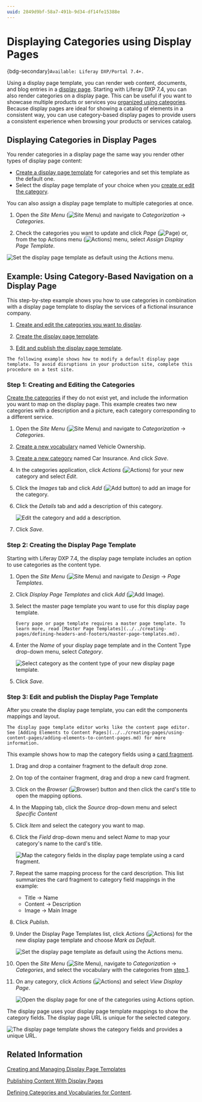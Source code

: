 ```yaml
---
uuid: 2849d9bf-58a7-491b-9d34-df14fe15388e
---
```

# Displaying Categories using Display Pages

{bdg-secondary}`Available: Liferay DXP/Portal 7.4+.`

Using a display page template, you can render web content, documents, and blog entries in a [display page](../../../site-building/displaying-content/using-display-page-templates/publishing-content-with-display-pages.md). Starting with Liferay DXP 7.4, you can also render categories on a display page. This can be useful if you want to showcase multiple products or services you [organized using categories](../../../content-authoring-and-management/tags-and-categories/organizing-content-with-categories-and-tags.md). Because display pages are ideal for showing a catalog of elements in a consistent way, you can use category-based display pages to provide users a consistent experience when browsing your products or services catalog.

## Displaying Categories in Display Pages

You render categories in a display page the same way you render other types of display page content:

- [Create a display page template](../../creating-pages/using-content-pages/adding-elements-to-content-pages.md) for categories and set this template as the default one.
- Select the display page template of your choice when you [create or edit the category](../../../content-authoring-and-management/tags-and-categories/defining-categories-and-vocabularies-for-content.md).

You can also assign a display page template to multiple categories at once.

1. Open the *Site Menu* (![Site Menu](../../../images/icon-product-menu.png)) and navigate to *Categorization* &rarr; *Categories*.

1. Check the categories you want to update and click *Page* (![Page](../../../images/icon-page.png)) or, from the top Actions menu (![Actions](../../../images/icon-actions.png)) menu, select *Assign Display Page Template*.

![Set the display page template as default using the Actions menu.](./displaying-categories-using-display-pages/images/01.png)

## Example: Using Category-Based Navigation on a Display Page

This step-by-step example shows you how to use categories in combination with a display page template to display the services of a fictional insurance company.

1. [Create and edit the categories you want to display](#step-1-creating-and-editing-the-categories).

1. [Create the display page template](#step-2-creating-the-display-page-template).

1. [Edit and publish the display page template](#step-3-edit-and-publish-the-display-page-template).

```{warning}
The following example shows how to modify a default display page template. To avoid disruptions in your production site, complete this procedure on a test site.
```

### Step 1: Creating and Editing the Categories

[Create the categories](../../../content-authoring-and-management/tags-and-categories/defining-categories-and-vocabularies-for-content.md#creating-categories) if they do not exist yet, and include the information you want to map on the display page. This example creates two new categories with a description and a picture, each category corresponding to a different service.

1. Open the *Site Menu* (![Site Menu](../../../images/icon-product-menu.png)) and navigate to *Categorization* &rarr; *Categories*.

1. [Create a new vocabulary](../../../content-authoring-and-management/tags-and-categories/defining-categories-and-vocabularies-for-content.md#defining-vocabularies) named Vehicle Ownership.

1. [Create a new category](../../../content-authoring-and-management/tags-and-categories/defining-categories-and-vocabularies-for-content.md#defining-categories) named Car Insurance. And click *Save*.

1. In the categories application, click *Actions* (![Actions](../../../images/icon-actions.png)) for your new category and select *Edit*.

1. Click the *Images* tab and click *Add* (![Add button](../../../images/icon-add.png)) to add an image for the category.

1. Click the *Details* tab and add a description of this category.

   ![Edit the category and add a description.](./displaying-categories-using-display-pages/images/02.png)

1. Click *Save*.

### Step 2: Creating the Display Page Template

Starting with Liferay DXP 7.4, the display page template includes an option to use categories as the content type.

1. Open the *Site Menu* (![Site Menu](../../../images/icon-product-menu.png)) and navigate to *Design* &rarr; *Page Templates*.

1. Click *Display Page Templates* and click *Add* (![Add Image](../../../images/icon-add.png)).

1. Select the master page template you want to use for this display page template.

    ```{tip}
    Every page or page template requires a master page template. To learn more, read [Master Page Templates](../../creating-pages/defining-headers-and-footers/master-page-templates.md).
    ```

1. Enter the *Name* of your display page template and in the Content Type drop-down menu, select *Category*.

    ![Select category as the content type of your new display page template.](./displaying-categories-using-display-pages/images/03.png)

1. Click *Save*.

### Step 3: Edit and publish the Display Page Template

After you create the display page template, you can edit the components mappings and layout.

```{tip}
The display page template editor works like the content page editor. See [Adding Elements to Content Pages](../../creating-pages/using-content-pages/adding-elements-to-content-pages.md) for more information.
```

This example shows how to map the category fields using a [card fragment](../../creating-pages/page-fragments-and-widgets/using-fragments/default-fragments-reference.md).

1. Drag and drop a container fragment to the default drop zone.

1. On top of the container fragment, drag and drop a new card fragment.

1. Click on the *Browser* (![Browser](../../../images/icon-hierarchy.png)) button and then click the card's title to open the mapping options.

1. In the Mapping tab, click the *Source* drop-down menu and select *Specific Content*

1. Click *Item* and select the category you want to map.

1. Click the *Field* drop-down menu and select *Name* to map your category's name to the card's title.

   ![Map the category fields in the display page template using a card fragment.](./displaying-categories-using-display-pages/images/04.png)

1. Repeat the same mapping process for the card description. This list summarizes the card fragment to category field mappings in the example:

    - Title &rarr; Name
    - Content &rarr; Description
    - Image &rarr; Main Image

1. Click *Publish*.

1. Under the Display Page Templates list, click *Actions* (![Actions](../../../images/icon-actions.png)) for the new display page template and choose *Mark as Default*.

   ![Set the display page template as default using the Actions menu.](./displaying-categories-using-display-pages/images/05.png)

1. Open the *Site Menu* (![Site Menu](../../../images/icon-product-menu.png)), navigate to *Categorization* &rarr; *Categories*, and select the vocabulary with the categories from [step 1](#step-1-creating-and-editing-the-categories).

1. On any category, click *Actions* (![Actions](../../../images/icon-actions.png)) and select *View Display Page*.

   ![Open the display page for one of the categories using Actions option.](./displaying-categories-using-display-pages/images/06.png)

The display page uses your display page template mappings to show the category fields. The display page URL is unique for the selected category.

![The display page template shows the category fields and provides a unique URL.](./displaying-categories-using-display-pages/images/07.png)

## Related Information

[Creating and Managing Display Page Templates](./creating-and-managing-display-page-templates.md)

[Publishing Content With Display Pages](./publishing-content-with-display-pages.md)

[Defining Categories and Vocabularies for Content](../../../content-authoring-and-management/tags-and-categories/defining-categories-and-vocabularies-for-content.md).
